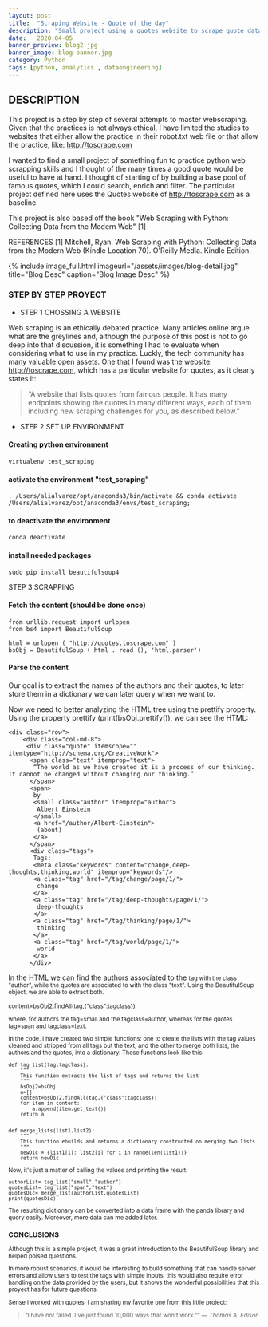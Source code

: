 ```yaml
---
layout: post
title:  "Scraping Website - Quote of the day"
description: "Small project using a quotes website to scrape quote database and allow text search"
date:   2020-04-05
banner_preview: blog2.jpg
banner_image: blog-banner.jpg
category: Python
tags: [python, analytics , dataengineering]
---
```


## DESCRIPTION

This project is a step by step of several attempts to master webscraping. Given that the practices is not always ethical, I have limited the studies to websites that either allow the practice in their robot.txt web file or that allow the practice, like: http://toscrape.com

I wanted to find a small project of something fun to practice python web scrapping skills and I thought of the many times a good quote would be useful to have at hand. I thought of starting of by building a base pool of famous quotes, which I could search, enrich and filter. The particular project defined here uses the Quotes website of http://toscrape.com as a baseline. 

This project is also based off the book "Web Scraping with Python: Collecting Data from the Modern Web" [1]


REFERENCES
[1] Mitchell, Ryan. Web Scraping with Python: Collecting Data from the Modern Web (Kindle Location 70). O'Reilly Media. Kindle Edition. 


<!--more-->

{% include image_full.html imageurl="/assets/images/blog-detail.jpg" title="Blog Desc" caption="Blog Image Desc" %}

### STEP BY STEP PROYECT

* STEP 1 CHOSSING A WEBSITE 

Web scraping is an ethically debated practice. Many articles online argue what are the greylines and, although the purpose of this post is not to go deep into that discussion, it is something I had to evaluate when considering what to use in my practice. Luckly, the tech community has many valuable open assets. One that I found was the website: http://toscrape.com, which has a particular website for quotes, as it clearly states it: 

> “A website that lists quotes from famous people. It has many endpoints showing the quotes in many different ways, each of them including new scraping challenges for you, as described below.” 

* STEP 2 SET UP ENVIRONMENT

####  Creating python environment
    virtualenv test_scraping

#### activate the environment "test_scraping"
    . /Users/alialvarez/opt/anaconda3/bin/activate && conda activate /Users/alialvarez/opt/anaconda3/envs/test_scraping; 

#### to deactivate the environment
    conda deactivate

#### install needed packages
    sudo pip install beautifulsoup4


STEP 3 SCRAPPING 
    
#### Fetch the content (should be done once)

```
from urllib.request import urlopen
from bs4 import BeautifulSoup

html = urlopen ( "http://quotes.toscrape.com" ) 
bsObj = BeautifulSoup ( html . read (), 'html.parser')
```

#### Parse the content

Our goal is to extract the names of the authors and their quotes, to later store them in a dictionary we can later query when we want to. 

Now we need to better analyzing the HTML tree using the prettify property. Using the property prettify (print(bsObj.prettify()), we can see the HTML:

```
<div class="row">
    <div class="col-md-8">
     <div class="quote" itemscope="" itemtype="http://schema.org/CreativeWork">
      <span class="text" itemprop="text">
       “The world as we have created it is a process of our thinking. It cannot be changed without changing our thinking.”
      </span>
      <span>
       by
       <small class="author" itemprop="author">
        Albert Einstein
       </small>
       <a href="/author/Albert-Einstein">
        (about)
       </a>
      </span>
      <div class="tags">
       Tags:
       <meta class="keywords" content="change,deep-thoughts,thinking,world" itemprop="keywords"/>
       <a class="tag" href="/tag/change/page/1/">
        change
       </a>
       <a class="tag" href="/tag/deep-thoughts/page/1/">
        deep-thoughts
       </a>
       <a class="tag" href="/tag/thinking/page/1/">
        thinking
       </a>
       <a class="tag" href="/tag/world/page/1/">
        world
       </a>
      </div>
```
In the HTML we can find the authors associated to the <small> tag with the class "author", while the quotes are associated to <span> with the class "text". Using the BeautifulSoup object, we are able to extract both. 

   content=bsObj2.findAll(tag,{"class":tagclass})

where, for authors the tag=small and the tagclass=author, whereas for the quotes tag=span and tagclass=text.  

In the code, I have created two simple functions: one to create the lists with the tag values cleaned and stripped from all tags but the text, and the other to merge both lists, the authors and the quotes, into a dictionary. These functions look like this: 

```
def tag_list(tag,tagclass):
    """
    This function extracts the list of tags and returns the list
    """
    bsObj2=bsObj
    a=[]
    content=bsObj2.findAll(tag,{"class":tagclass})
    for item in content:
        a.append(item.get_text())
    return a


def merge_lists(list1,list2):
    """
    This function ebuilds and returns a dictionary constructed on merging two lists
    """
    newDic = {list1[i]: list2[i] for i in range(len(list1))}
    return newDic
```
Now, it's just a matter of calling the values and printing the result: 

```
authorList= tag_list("small","author")
quotesList= tag_list("span","text")
quotesDic= merge_list(authorList,quotesList)
print(quotesDic)
```

The resulting dictionary can be converted into a data frame with the panda library and query easily. Moreover, more data can me added later. 

### CONCLUSIONS

Although this is a simple project, it was a great introduction to the BeautifulSoup library and helped poised questions. 

In more robust scenarios, it would be interesting to build something that can handle server errors and allow users to test the tags with simple inputs. this would also require error handling on the data provided by the users, but it shows the wonderful possibilities that this proyect has for future questions. 

Sense I worked with quotes, I am sharing my favorite one from this little project:

> “I have not failed. I've just found 10,000 ways that won't work.”” 
> <cite>― Thomas A. Edison</cite>



